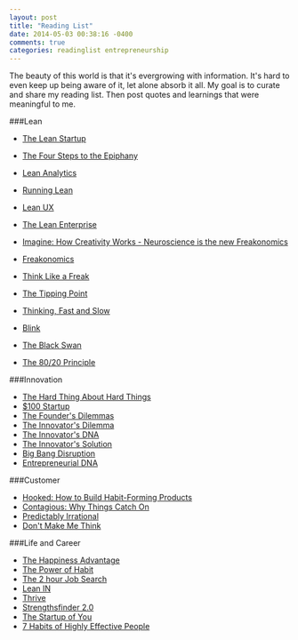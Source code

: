 ```yaml
---
layout: post
title: "Reading List"
date: 2014-05-03 00:38:16 -0400
comments: true
categories: readinglist entrepreneurship 
---
```


The beauty of this world is that it's evergrowing with information. It's hard to even keep up being aware of it, let alone absorb it all. My goal is to curate and share my reading list. Then post quotes and learnings that were meaningful to me. 

<!--more--> 

###Lean
* [The Lean Startup](http://theleanstartup.com/book)
* [The Four Steps to the Epiphany](http://www.amazon.com/Four-Steps-Epiphany-Steve-Blank/dp/0989200507?&tag=rnwap-20)
* [Lean Analytics](http://www.amazon.com/Lean-Analytics-Better-Startup-Faster-ebook/dp/B00AG66LTM/ref=pd_sim_kstore_3?ie=UTF8&refRID=1HN6SX1PVNEDCDWQGGEC)
* [Running Lean](http://www.amazon.com/Running-Lean-Iterate-Works-Series-ebook/dp/B006UKFFE0/ref=pd_sim_kstore_5?ie=UTF8&refRID=1HN6SX1PVNEDCDWQGGEC)
* [Lean UX](http://www.amazon.com/Lean-UX-Applying-Principles-Experience-ebook/dp/B0074KA0A4/ref=pd_sim_kstore_12?ie=UTF8&refRID=1HN6SX1PVNEDCDWQGGEC)
* [The Lean Enterprise](http://www.amazon.com/Lean-Enterprise-Corporations-Innovate-Startups-ebook/dp/B00J0VZS16/ref=sr_1_1?s=digital-text&ie=UTF8&qid=1399094147&sr=1-1&keywords=lean+enterprise)


* [Imagine: How Creativity Works - Neuroscience is the new Freakonomics](http://www.amazon.com/Imagine-Creativity-Works-Jonah-Lehrer-ebook/dp/B005MZN1HC/ref=sr_1_1?s=books&ie=UTF8&qid=1399092318&sr=1-1&keywords=imagine)
* [Freakonomics](http://www.amazon.com/Freakonomics-Rev-Ed-Riddles-Modern-ebook/dp/B000MAH66Y/ref=sr_1_1?s=digital-text&ie=UTF8&qid=1399094251&sr=1-1&keywords=freakonomics)
* [Think Like a Freak](http://www.amazon.com/Think-Like-Freak-Authors-Freakonomics-ebook/dp/B00BATINVS/ref=sr_1_2?s=digital-text&ie=UTF8&qid=1399094251&sr=1-2&keywords=freakonomics)
* [The Tipping Point](http://www.amazon.com/Tipping-Point-Little-Things-Difference-ebook/dp/B000OT8GD0/ref=sr_1_7?s=digital-text&ie=UTF8&qid=1399094251&sr=1-7&keywords=freakonomics)
* [Thinking, Fast and Slow](http://www.amazon.com/Thinking-Fast-Slow-Daniel-Kahneman-ebook/dp/B00555X8OA/ref=pd_sim_kstore_1?ie=UTF8&refRID=0KK6VH9WTK15ERARG7V1)
* [Blink](http://www.amazon.com/Blink-Power-Thinking-Without-ebook/dp/B000PAAH3K/ref=sr_1_1?s=digital-text&ie=UTF8&qid=1399095376&sr=1-1&keywords=blink)
* [The Black Swan](http://www.amazon.com/The-Black-Swan-Improbable-Fragility-ebook/dp/B00139XTG4/ref=r_sim_8)
* [The 80/20 Principle](http://www.amazon.com/Principle-Other-Powerful-Laws-Nature-ebook/dp/B00D7IWMEY/ref=sr_1_1?s=digital-text&ie=UTF8&qid=1399095582&sr=1-1&keywords=80+20+principle)

###Innovation
* [The Hard Thing About Hard Things](http://www.amazon.com/The-Hard-Thing-About-Things-ebook/dp/B00DQ845EA/ref=pd_sim_kstore_3?ie=UTF8&refRID=04H9XAVJEJHTTFJP90Z2)
* [$100 Startup](http://www.amazon.com/The-100-Startup-Reinvent-ebook/dp/B0067TGSOK/ref=sr_1_3?ie=UTF8&qid=1340634221&sr=8-3&keywords=%24100+startup)
* [The Founder's Dilemmas](http://www.amazon.com/The-Founders-Dilemmas-Anticipating-Entrepreneurship-ebook/dp/B007AIXKUM/ref=pd_sim_kstore_8?ie=UTF8&refRID=1HN6SX1PVNEDCDWQGGEC)
* [ The Innovator's Dilemma](http://claytonchristensen.com/books/the-innovators-dilemma)
* [The Innovator's DNA](http://www.amazon.com/Innovators-DNA-Mastering-Skills-Disruptive-ebook/dp/B0054KBLRC/ref=sr_1_1?s=digital-text&ie=UTF8&qid=1399093978&sr=1-1&keywords=innovators+dna)
* [The Innovator's Solution](http://www.amazon.com/The-Innovators-Solution-Sustaining-Successful-ebook/dp/B00E257S7C/ref=pd_sim_kstore_1?ie=UTF8&refRID=1SX5CSHN221TDVAFFFE0)
* [Big Bang Disruption](http://www.accenture.com/microsites/bigbangdisruption/Pages/home.aspx)
* [Entrepreneurial DNA](http://books.google.com/books?isbn=0071760148)


###Customer
* [Hooked: How to Build Habit-Forming Products](http://www.amazon.com/Hooked-How-Build-Habit-Forming-Products-ebook/dp/B00HJ4A43S/ref=pd_sim_kstore_10?ie=UTF8&refRID=0KZ9WWPWCNHPMAN2KQM2)
* [Contagious: Why Things Catch On](http://www.amazon.com/Contagious-Why-Things-Catch-On-ebook/dp/B008J4GQKW/ref=pd_sim_kstore_13?ie=UTF8&refRID=1KWSFTZ4Z936DVBMQMR3)
* [Predictably Irrational](http://www.amazon.com/Predictably-Irrational-Revised-Expanded-Edition-ebook/dp/B002C949KE/ref=zg_bs_154969011_5)
* [Don't Make Me Think](http://www.amazon.com/Dont-Make-Me-Think-Usability/dp/0321344758)

###Life and Career
* [The Happiness Advantage](http://www.amazon.com/Happiness-Advantage-Principles-Psychology-Performance-ebook/dp/B003F3PMYI/ref=sr_1_1_ha?s=digital-text&ie=UTF8&qid=1399093293&sr=1-1&keywords=the+happiness+advantage)
* [The Power of Habit](http://www.amazon.com/The-Power-Habit-What-Business-ebook/dp/B0055PGUYU/ref=pd_sim_b_1?ie=UTF8&refRID=16HKEET6RM6PW0WM77JX)
* [The 2 hour Job Search](http://www.amazon.com/The-2-Hour-Job-Search-Technology/dp/1607741709/ref=sr_1_cc_1?s=aps&ie=UTF8&qid=1399094769&sr=1-1-catcorr&keywords=the+2+hour+job+interview)
* [Lean IN](http://www.amazon.com/Lean-Women-Work-Will-Lead-ebook/dp/B009LMTDL0/ref=sr_1_1?s=books&ie=UTF8&qid=1399094959&sr=1-1&keywords=lean+in)
* [Thrive](http://www.amazon.com/Thrive-Redefining-Success-Creating-Well-Being-ebook/dp/B00FIN2HMS/ref=pd_sim_b_5?ie=UTF8&refRID=0W84QKM6HG8E1ABBDZZ7)
* [Strengthsfinder 2.0](http://www.amazon.com/StrengthsFinder-2-0-Tom-Rath/dp/159562015X/ref=pd_sim_b_13?ie=UTF8&refRID=19P11CN40KJV7XNEE15V)
* [The Startup of You](http://www.thestartupofyou.com/)
* [7 Habits of Highly Effective People]()



